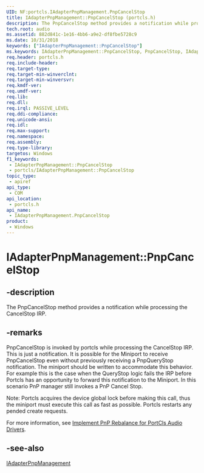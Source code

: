 ```yaml
---
UID: NF:portcls.IAdapterPnpManagement.PnpCancelStop
title: IAdapterPnpManagement::PnpCancelStop (portcls.h)
description: The PnpCancelStop method provides a notification while processing the CancelStop IRP.
tech.root: audio
ms.assetid: 882d841c-1e16-4bb6-a9e2-df8fbe5728c9
ms.date: 10/31/2018
keywords: ["IAdapterPnpManagement::PnpCancelStop"]
ms.keywords: IAdapterPnpManagement::PnpCancelStop, PnpCancelStop, IAdapterPnpManagement.PnpCancelStop, IAdapterPnpManagement::PnpCancelStop, IAdapterPnpManagement.PnpCancelStop
req.header: portcls.h
req.include-header: 
req.target-type: 
req.target-min-winverclnt: 
req.target-min-winversvr: 
req.kmdf-ver: 
req.umdf-ver: 
req.lib: 
req.dll: 
req.irql: PASSIVE_LEVEL
req.ddi-compliance: 
req.unicode-ansi: 
req.idl: 
req.max-support: 
req.namespace: 
req.assembly: 
req.type-library: 
targetos: Windows
f1_keywords:
 - IAdapterPnpManagement::PnpCancelStop
 - portcls/IAdapterPnpManagement::PnpCancelStop
topic_type:
 - apiref
api_type:
 - COM
api_location:
 - portcls.h
api_name:
 - IAdapterPnpManagement.PnpCancelStop
product:
 - Windows
---
```


# IAdapterPnpManagement::PnpCancelStop


## -description

The PnpCancelStop method provides a notification while processing the CancelStop IRP.

## -remarks

PnpCancelStop is invoked by portcls while processing the CancelStop IRP. This is just a notification. It is possible for the Miniport to receive PnpCancelStop even without previously receiving a PnpQueryStop notification. The miniport should be written to accommodate this behavior. For example this is the case when the QueryStop logic fails the IRP before Portcls has an opportunity to forward this notification to the Miniport. In this scenario PnP manager still invokes a PnP Cancel Stop. 

Note: Portcls acquires the device global lock before making this call, thus the miniport must execute this call as fast as possible. Portcls restarts any pended create requests.
 
For more information, see [Implement PnP Rebalance for PortCls Audio Drivers](/windows-hardware/drivers/audio/implement-pnp-rebalance-for-portcls-audio-drivers).

## -see-also

[IAdapterPnpManagement](nn-portcls-iadapterpnpmanagement.md)